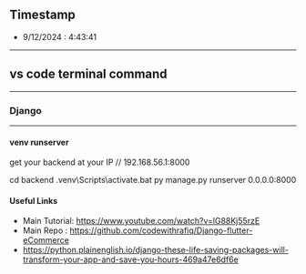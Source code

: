 
## Timestamp

- 9/12/2024 : 4:43:41

---
## vs code terminal command 
---

### Django
---

#### venv runserver
get your backend at your IP // 192.168.56.1:8000

cd backend
.venv\Scripts\activate.bat
py manage.py runserver 0.0.0.0:8000

#### Useful Links

- Main Tutorial: https://www.youtube.com/watch?v=lG88Kj55rzE
- Main Repo : https://github.com/codewithrafiq/Django-flutter-eCommerce
- https://python.plainenglish.io/django-these-life-saving-packages-will-transform-your-app-and-save-you-hours-469a47e6df6e

